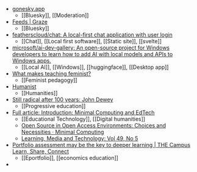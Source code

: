 - [gonesky.app](https://gonesky.app/)
	- [[Bluesky]], [[Moderation]]
- [Feeds | Graze](https://www.graze.social/feeds)
	- [[Bluesky]]
- [featherscloud/chat: A local-first chat application with user login](https://github.com/featherscloud/chat)
	- [[Chat]], [[Local first software]], [[Static site]], [[svelte]]
- [microsoft/ai-dev-gallery: An open-source project for Windows developers to learn how to add AI with local models and APIs to Windows apps.](https://github.com/microsoft/ai-dev-gallery)
	- [[Local AI]], [[Windows]], [[huggingface]], [[Desktop app]]
- [What makes teaching feminist?](https://humanist.ghost.io/feminist/)
	- [[Feminist pedagogy]]
- [Humanist](https://humanist.ghost.io/)
	- [[Humanities]]
- [Still radical after 100 years: John Dewey](https://humanist.ghost.io/dewey/)
	- [[Progressive education]]
- [Full article: Introduction: Minimal Computing and EdTech](https://www.tandfonline.com/doi/full/10.1080/17439884.2024.2435200)
	- [[Educational Technology]], [[Digital humanities]]
	- [Open Source in Open Access Environments: Choices and Necessities · Minimal Computing](https://go-dh.github.io/mincomp/thoughts/2017/02/17/mcgrail-choices/)
	- [Learning, Media and Technology: Vol 49, No 5](https://www.tandfonline.com/toc/cjem20/49/5)
- [Portfolio assessment may be the key to deeper learning | THE Campus Learn, Share, Connect](https://www.timeshighereducation.com/campus/portfolio-assessment-may-be-key-deeper-learning)
	- [[Eportfolio]], [[economics education]]
-